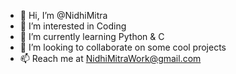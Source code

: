 - 👋 Hi, I’m @NidhiMitra
- 👀 I’m interested in Coding
- 🌱 I’m currently learning Python & C
- 💞️ I’m looking to collaborate on some cool projects
- 📫 Reach me at NidhiMitraWork@gmail.com

<!---
NidhiMitra/NidhiMitra is a ✨ special ✨ repository because its `README.md` (this file) appears on your GitHub profile.
You can click the Preview link to take a look at your changes.
--->
